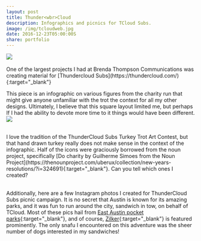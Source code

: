 ```yaml
---
layout: post
title: Thunder<wbr>Cloud
description: Infographics and picnics for TCloud Subs.
image: /img/tcloudweb.jpg
date: 2016-12-23T05:00:00S 
share: portfolio 
---
```

<img class="col three" src="/img/infog.jpg">
<div class="col three caption">
&nbsp;
</div> 
One of the largest projects I had at Brenda Thompson Communications was creating material for [Thundercloud Subs](https://thundercloud.com/){:target="_blank"}

This piece is an infographic on various figures from the charity run that might give anyone unfamiliar with the trot the context for all my other designs. Ultimately, I believe that this square layout limited me, but perhaps If I had the ability to devote more time to it things would have been different. 
<img class="col three" src="/img/infog2.jpg">
<div class="col three caption">
&nbsp;
</div> 
I love the tradition of the ThunderCloud Subs Turkey Trot Art Contest, but that hand drawn turkey really does not make sense in the context of the infographic. Half of the icons were graciously borrowed from the noun project, specifically [Do charity by Guilherme Simoes from the Noun Project](https://thenounproject.com/uberux/collection/new-years-resolutions/?i=324691){:target="_blank"}. Can you tell which ones I created?

<img class="col three" src="/img/Tcloud-Export%20copy%206.png" alt="" title="example image"/>
<div class="col three caption">
&nbsp;
</div> 

Additionally, here are a few Instagram photos I created for ThunderCloud Subs picnic campaign. It is no secret that Austin is known for its amazing parks, and it was fun to run around the city, sandwich in tow, on behalf of TCloud. Most of these pics hail from [East Austin pocket parks](https://www.austinchronicle.com/news/2009-04-17/767852/){:target="_blank"}, and of course, [Zilker](https://austintexas.gov/department/zilker-metropolitan-park){:target="_blank"} is featured prominently. The only snafu I encountered on this adventure was the sheer number of dogs interested in my sandwiches!
<div class="img_row">
	<img class="col one" src="/img/Tcloud-Export%20copy%204.png" alt="" title="example image"/>
	<img class="col one" src="/img/Tcloud-Export%20copy%205.png" alt="" title="example image"/>
	<img class="col one" src="/img/Tcloud-Export%20copy%207.png" alt="" title="example image"/>
</div>

<div class="img_row">
	<img class="col one" src="/img/Tcloud-Export.png" alt="" title="example image"/>
	<img class="col one" src="/img/Tcloud-Export%20copy.png" alt="" title="example image"/>
	<img class="col one" src="/img/Tcloud-Export%20copy%203.png" alt="" title="example image"/>
</div>



